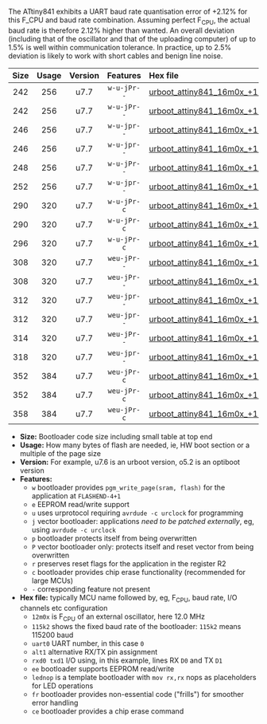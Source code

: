 The ATtiny841 exhibits a UART baud rate quantisation error of +2.12% for this F_CPU and baud rate combination. Assuming perfect F<sub>CPU</sub>, the actual baud rate is therefore 2.12% higher than wanted. An overall deviation (including that of the oscillator and that of the uploading computer) of up to 1.5% is well within communication tolerance. In practice, up to 2.5% deviation is likely to work with short cables and benign line noise.

|Size|Usage|Version|Features|Hex file|
|:-:|:-:|:-:|:-:|:--|
|242|256|u7.7|`w-u-jPr--`|[urboot_attiny841_16m0x_+115k2_uart0_rxa2_txa1_lednop.hex](https://raw.githubusercontent.com/stefanrueger/urboot.hex/main/mcus/attiny841/external_oscillator/fcpu_16m0x/br_+115k2/urboot_attiny841_16m0x_+115k2_uart0_rxa2_txa1_lednop.hex)|
|242|256|u7.7|`w-u-jPr--`|[urboot_attiny841_16m0x_+115k2_uart1_rxa4_txa5_lednop.hex](https://raw.githubusercontent.com/stefanrueger/urboot.hex/main/mcus/attiny841/external_oscillator/fcpu_16m0x/br_+115k2/urboot_attiny841_16m0x_+115k2_uart1_rxa4_txa5_lednop.hex)|
|246|256|u7.7|`w-u-jpr--`|[urboot_attiny841_16m0x_+115k2_uart0_rxa2_txa1_lednop_fr.hex](https://raw.githubusercontent.com/stefanrueger/urboot.hex/main/mcus/attiny841/external_oscillator/fcpu_16m0x/br_+115k2/urboot_attiny841_16m0x_+115k2_uart0_rxa2_txa1_lednop_fr.hex)|
|246|256|u7.7|`w-u-jpr--`|[urboot_attiny841_16m0x_+115k2_uart1_rxa4_txa5_lednop_fr.hex](https://raw.githubusercontent.com/stefanrueger/urboot.hex/main/mcus/attiny841/external_oscillator/fcpu_16m0x/br_+115k2/urboot_attiny841_16m0x_+115k2_uart1_rxa4_txa5_lednop_fr.hex)|
|248|256|u7.7|`w-u-jPr--`|[urboot_attiny841_16m0x_+115k2_uart0_alt1_rxb2_txa7_lednop.hex](https://raw.githubusercontent.com/stefanrueger/urboot.hex/main/mcus/attiny841/external_oscillator/fcpu_16m0x/br_+115k2/urboot_attiny841_16m0x_+115k2_uart0_alt1_rxb2_txa7_lednop.hex)|
|252|256|u7.7|`w-u-jpr--`|[urboot_attiny841_16m0x_+115k2_uart0_alt1_rxb2_txa7_lednop_fr.hex](https://raw.githubusercontent.com/stefanrueger/urboot.hex/main/mcus/attiny841/external_oscillator/fcpu_16m0x/br_+115k2/urboot_attiny841_16m0x_+115k2_uart0_alt1_rxb2_txa7_lednop_fr.hex)|
|290|320|u7.7|`w-u-jPr-c`|[urboot_attiny841_16m0x_+115k2_uart0_rxa2_txa1_lednop_fr_ce.hex](https://raw.githubusercontent.com/stefanrueger/urboot.hex/main/mcus/attiny841/external_oscillator/fcpu_16m0x/br_+115k2/urboot_attiny841_16m0x_+115k2_uart0_rxa2_txa1_lednop_fr_ce.hex)|
|290|320|u7.7|`w-u-jPr-c`|[urboot_attiny841_16m0x_+115k2_uart1_rxa4_txa5_lednop_fr_ce.hex](https://raw.githubusercontent.com/stefanrueger/urboot.hex/main/mcus/attiny841/external_oscillator/fcpu_16m0x/br_+115k2/urboot_attiny841_16m0x_+115k2_uart1_rxa4_txa5_lednop_fr_ce.hex)|
|296|320|u7.7|`w-u-jPr-c`|[urboot_attiny841_16m0x_+115k2_uart0_alt1_rxb2_txa7_lednop_fr_ce.hex](https://raw.githubusercontent.com/stefanrueger/urboot.hex/main/mcus/attiny841/external_oscillator/fcpu_16m0x/br_+115k2/urboot_attiny841_16m0x_+115k2_uart0_alt1_rxb2_txa7_lednop_fr_ce.hex)|
|308|320|u7.7|`weu-jPr--`|[urboot_attiny841_16m0x_+115k2_uart0_rxa2_txa1_ee_lednop.hex](https://raw.githubusercontent.com/stefanrueger/urboot.hex/main/mcus/attiny841/external_oscillator/fcpu_16m0x/br_+115k2/urboot_attiny841_16m0x_+115k2_uart0_rxa2_txa1_ee_lednop.hex)|
|308|320|u7.7|`weu-jPr--`|[urboot_attiny841_16m0x_+115k2_uart1_rxa4_txa5_ee_lednop.hex](https://raw.githubusercontent.com/stefanrueger/urboot.hex/main/mcus/attiny841/external_oscillator/fcpu_16m0x/br_+115k2/urboot_attiny841_16m0x_+115k2_uart1_rxa4_txa5_ee_lednop.hex)|
|312|320|u7.7|`weu-jpr--`|[urboot_attiny841_16m0x_+115k2_uart0_rxa2_txa1_ee_lednop_fr.hex](https://raw.githubusercontent.com/stefanrueger/urboot.hex/main/mcus/attiny841/external_oscillator/fcpu_16m0x/br_+115k2/urboot_attiny841_16m0x_+115k2_uart0_rxa2_txa1_ee_lednop_fr.hex)|
|312|320|u7.7|`weu-jpr--`|[urboot_attiny841_16m0x_+115k2_uart1_rxa4_txa5_ee_lednop_fr.hex](https://raw.githubusercontent.com/stefanrueger/urboot.hex/main/mcus/attiny841/external_oscillator/fcpu_16m0x/br_+115k2/urboot_attiny841_16m0x_+115k2_uart1_rxa4_txa5_ee_lednop_fr.hex)|
|314|320|u7.7|`weu-jPr--`|[urboot_attiny841_16m0x_+115k2_uart0_alt1_rxb2_txa7_ee_lednop.hex](https://raw.githubusercontent.com/stefanrueger/urboot.hex/main/mcus/attiny841/external_oscillator/fcpu_16m0x/br_+115k2/urboot_attiny841_16m0x_+115k2_uart0_alt1_rxb2_txa7_ee_lednop.hex)|
|318|320|u7.7|`weu-jpr--`|[urboot_attiny841_16m0x_+115k2_uart0_alt1_rxb2_txa7_ee_lednop_fr.hex](https://raw.githubusercontent.com/stefanrueger/urboot.hex/main/mcus/attiny841/external_oscillator/fcpu_16m0x/br_+115k2/urboot_attiny841_16m0x_+115k2_uart0_alt1_rxb2_txa7_ee_lednop_fr.hex)|
|352|384|u7.7|`weu-jPr-c`|[urboot_attiny841_16m0x_+115k2_uart0_rxa2_txa1_ee_lednop_fr_ce.hex](https://raw.githubusercontent.com/stefanrueger/urboot.hex/main/mcus/attiny841/external_oscillator/fcpu_16m0x/br_+115k2/urboot_attiny841_16m0x_+115k2_uart0_rxa2_txa1_ee_lednop_fr_ce.hex)|
|352|384|u7.7|`weu-jPr-c`|[urboot_attiny841_16m0x_+115k2_uart1_rxa4_txa5_ee_lednop_fr_ce.hex](https://raw.githubusercontent.com/stefanrueger/urboot.hex/main/mcus/attiny841/external_oscillator/fcpu_16m0x/br_+115k2/urboot_attiny841_16m0x_+115k2_uart1_rxa4_txa5_ee_lednop_fr_ce.hex)|
|358|384|u7.7|`weu-jPr-c`|[urboot_attiny841_16m0x_+115k2_uart0_alt1_rxb2_txa7_ee_lednop_fr_ce.hex](https://raw.githubusercontent.com/stefanrueger/urboot.hex/main/mcus/attiny841/external_oscillator/fcpu_16m0x/br_+115k2/urboot_attiny841_16m0x_+115k2_uart0_alt1_rxb2_txa7_ee_lednop_fr_ce.hex)|

- **Size:** Bootloader code size including small table at top end
- **Usage:** How many bytes of flash are needed, ie, HW boot section or a multiple of the page size
- **Version:** For example, u7.6 is an urboot version, o5.2 is an optiboot version
- **Features:**
  + `w` bootloader provides `pgm_write_page(sram, flash)` for the application at `FLASHEND-4+1`
  + `e` EEPROM read/write support
  + `u` uses urprotocol requiring `avrdude -c urclock` for programming
  + `j` vector bootloader: applications *need to be patched externally*, eg, using `avrdude -c urclock`
  + `p` bootloader protects itself from being overwritten
  + `P` vector bootloader only: protects itself and reset vector from being overwritten
  + `r` preserves reset flags for the application in the register R2
  + `c` bootloader provides chip erase functionality (recommended for large MCUs)
  + `-` corresponding feature not present
- **Hex file:** typically MCU name followed by, eg, F<sub>CPU</sub>, baud rate, I/O channels etc configuration
  + `12m0x` is F<sub>CPU</sub> of an external oscillator, here 12.0 MHz
  + `115k2` shows the fixed baud rate of the bootloader: `115k2` means 115200 baud
  + `uart0` UART number, in this case `0`
  + `alt1` alternative RX/TX pin assignment
  + `rxd0 txd1` I/O using, in this example, lines RX `D0` and TX `D1`
  + `ee` bootloader supports EEPROM read/write
  + `lednop` is a template bootloader with `mov rx,rx` nops as placeholders for LED operations
  + `fr` bootloader provides non-essential code ("frills") for smoother error handling
  + `ce` bootloader provides a chip erase command
